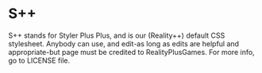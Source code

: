 # S++
S++ stands for Styler Plus Plus, and is our (Reality++) default CSS stylesheet. Anybody can use, and edit-as long as edits are helpful and appropriate-but page must be credited to RealityPlusGames. For more info, go to LICENSE file.

